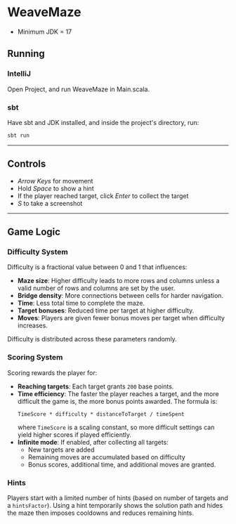 # WeaveMaze

- Minimum JDK = 17

## Running

### IntelliJ

Open Project, and run WeaveMaze in Main.scala.

### sbt
Have sbt and JDK installed, and inside the project's directory, run:

```bash
sbt run
```

---
## Controls

- *Arrow Keys* for movement
- Hold *Space* to show a hint
- If the player reached target, click *Enter* to collect the target
- *S* to take a screenshot

---
## Game Logic

### Difficulty System
Difficulty is a fractional value between 0 and 1 that influences:
- **Maze size**: Higher difficulty leads to more rows and columns unless a valid number of rows and columns are set by the user.
- **Bridge density**: More connections between cells for harder navigation.
- **Time**: Less total time to complete the maze.
- **Target bonuses**: Reduced time per target at higher difficulty.
- **Moves**: Players are given fewer bonus moves per target when difficulty increases.

Difficulty is distributed across these parameters randomly.

### Scoring System
Scoring rewards the player for:
- **Reaching targets**: Each target grants `200` base points.
- **Time efficiency**: The faster the player reaches a target, and the more difficult the game is, the more bonus points awarded. The formula is:
  ```
  TimeScore * difficulty * distanceToTarget / timeSpent
  ```
  where `TimeScore` is a scaling constant, so more difficult settings can yield higher scores if played efficiently.
- **Infinite mode**: If enabled, after collecting all targets:
  - New targets are added
  - Remaining moves are accumulated based on difficulty
  - Bonus scores, additional time, and additional moves are granted.

### Hints
Players start with a limited number of hints (based on number of targets and a `hintsFactor`). Using a hint temporarily shows the solution path and hides the maze then imposes cooldowns and reduces remaining hints.

